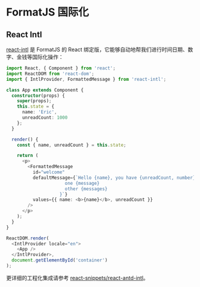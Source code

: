 # FormatJS 国际化

## React Intl

[react-intl](https://github.com/formatjs/react-intl) 是 FormatJS 的 React 绑定版，它能够自动地帮我们进行时间日期、数字、金钱等国际化操作：

```ts
import React, { Component } from 'react';
import ReactDOM from 'react-dom';
import { IntlProvider, FormattedMessage } from 'react-intl';

class App extends Component {
  constructor(props) {
    super(props);
    this.state = {
      name: 'Eric',
      unreadCount: 1000
    };
  }

  render() {
    const { name, unreadCount } = this.state;

    return (
      <p>
        <FormattedMessage
          id="welcome"
          defaultMessage={`Hello {name}, you have {unreadCount, number} {unreadCount, plural,
                      one {message}
                      other {messages}
                    }`}
          values={{ name: <b>{name}</b>, unreadCount }}
        />
      </p>
    );
  }
}

ReactDOM.render(
  <IntlProvider locale="en">
    <App />
  </IntlProvider>,
  document.getElementById('container')
);
```

更详细的工程化集成请参考 [react-snippets/react-antd-intl](https://github.com/wx-chevalier/react-snippets)。
